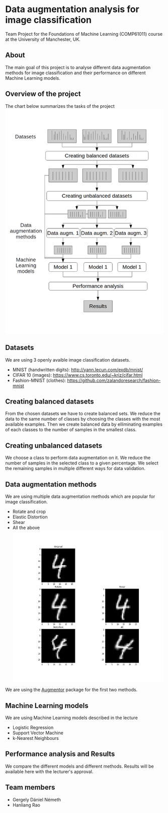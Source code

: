 # Data augmentation analysis for image classification
Team Project for the Foundations of Machine Learning (COMP61011) course at the University of Manchester, UK.
## About
The main goal of this project is to analyse different data augmentation methods for image classification and their performance on different Machine Learning models.
## Overview of the project
The chart below summarizes the tasks of the project
![Project workflow](/res/tasks_workflow.png)
## Datasets
We are using 3 openly avaible image classification datasets.
 - MNIST (handwritten digits): http://yann.lecun.com/exdb/mnist/
 - CIFAR 10 (images): https://www.cs.toronto.edu/~kriz/cifar.html
 - Fashion-MNIST (clothes): https://github.com/zalandoresearch/fashion-mnist
## Creating balanced datasets
From the chosen datasets we have to create balanced sets. We reduce the data to the same number of classes by choosing the classes with the most available examples. Then we create balanced data by elliminating examples of each classes to the number of samples in the smallest class.
## Creating unbalanced datasets
We choose a class to perform data augmentation on it. We reduce the number of samples in the selected class to a given percentage. We select the remaining samples in multiple different ways for data validation.
## Data augmentation methods
We are using multiple data augmentation methods which are popular for image classification.
 - Rotate and crop
 - Elastic Distortion
 - Shear
 - All the above
![Data augmentation examples](/res/augmentTypes.png)

We are using the [Augmentor](https://github.com/mdbloice/Augmentor) package for the first two methods. 
## Machine Learning models
We are using Machine Learning models described in the lecture
 - Logistic Regression
 - Support Vector Machine
 - k-Nearest Neighbours
## Performance analysis and Results
We compare the different models and different methods. Results will be available here with the lecturer's approval.
## Team members
 - Gergely Dániel Németh
 - Hanliang Rao
